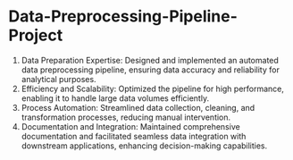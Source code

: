 # Data-Preprocessing-Pipeline-Project
1. Data Preparation Expertise: Designed and implemented an automated data preprocessing pipeline, ensuring data accuracy and reliability for analytical purposes.
2. Efficiency and Scalability: Optimized the pipeline for high performance, enabling it to handle large data volumes efficiently.
3. Process Automation: Streamlined data collection, cleaning, and transformation processes, reducing manual intervention.
4. Documentation and Integration: Maintained comprehensive documentation and facilitated seamless data integration with downstream applications, enhancing decision-making capabilities.
